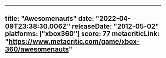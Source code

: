 
---
title: "Awesomenauts"
date: "2022-04-09T23:38:30.006Z"
releaseDate: "2012-05-02"
platforms: ["xbox360"]
score: 77
metacriticLink: "https://www.metacritic.com/game/xbox-360/awesomenauts"
---
